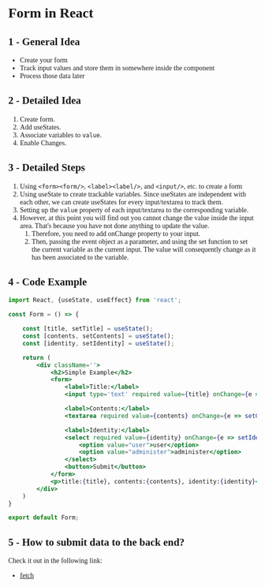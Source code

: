 <body style="font-family: serif"></body>

# Form in React

## 1 - General Idea
- Create your form 
- Track input values and store them in somewhere inside the component
- Process those data later

## 2 - Detailed Idea
1. Create form.
2. Add useStates.
3. Associate variables to `value`.
4. Enable Changes.

## 3 - Detailed Steps
1. Using `<form><form/>`, `<label><label/>`, and `<input/>`, etc. to create a form
2. Using useState to create trackable variables. Since useStates are independent with each other,
we can create useStates for every input/textarea to track them.
3. Setting up the `value` property of each input/textarea to the corresponding variable.
4. However, at this point you will find out you cannot change the value inside the input area. That's because
you have not done anything to update the value. 
   1. Therefore, you need to add onChange property to your input.
   2. Then, passing the event object as a parameter, and using the set function to set the current variable as the 
   current input. The value will consequently change as it has been associated to the variable.

## 4 - Code Example
```jsx
import React, {useState, useEffect} from 'react';

const Form = () => {

    const [title, setTitle] = useState();
    const [contents, setContents] = useState();
    const [identity, setIdentity] = useState();

    return (
        <div className=''>
            <h2>Simple Example</h2>
            <form>
                <label>Title:</label>
                <input type='text' required value={title} onChange={e => setTitle(e.target.value)}/>

                <label>Contents:</label>
                <textarea required value={contents} onChange={e => setContents(e.target.value)}/>

                <label>Identity:</label>
                <select required value={identity} onChange={e => setIdentity(e.target.value)}>
                    <option value="user">user</option>
                    <option value="administer">administer</option>
                </select>
                <button>Submit</button>
            </form>
            <p>title:{title}, contents:{contents}, identity:{identity}</p>
        </div>
    )
}

export default Form;
```

## 5 - How to submit data to the back end?
Check it out in the following link:
- [fetch](./react/fetch.md)